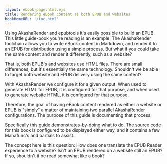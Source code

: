 ```yaml
---
layout: ebook-page.html.ejs
title: Rendering eBook content as both EPUB and websites
bookHomeURL: '/toc.html'
---
```


Using AkashaRender and epubtools it's easily possible to build an EPUB.  This little guide-book you're reading is an example.  The AkashaRender toolchain allows you to write eBook content in Markdown, and render it to an EPUB for distribution using a simple process.  But what if you could take the same content and render it differently, such as a website?  

That is, both EPUB's and websites use HTML files.  There are small differences, but it's essentially the same technology.  Shouldn't we be able to target both website and EPUB delivery using the same content?

With AkashaRender we configure it for a given output.  When used to generate HTML for EPUB, it is configured for that purpose, and when used to generate website HTML, it is configured for that purpose.

Therefore, the goal of having eBook content rendered as either a website or EPUB is "simply" a matter of maintaining two parallel AkashaRender configurations.  The purpose of this guide is documenting that process.

Specifically this guide demonstrates-by-doing what to do.  The source code for this book is configured to be displayed either way, and it contains a few Mahafunc's and partials to assist.

The concept here is this question:  How does one translate the EPUB Reader experience to a website?  Isn't an EPUB rendered on a website still an EPUB?  If so, shouldn't it be read somewhat like a book?
